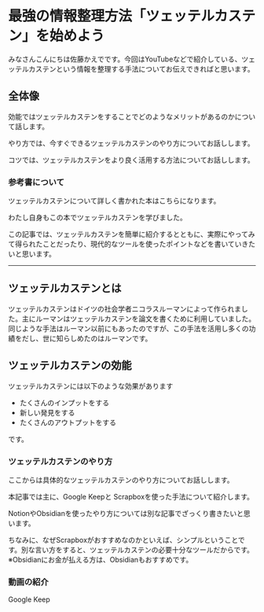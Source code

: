 # 最強の情報整理方法「ツェッテルカステン」を始めよう

みなさんこんにちは佐藤かえでです。今回はYouTubeなどで紹介している、ツェッテルカステンという情報を整理する手法についてお伝えできればと思います。

## 全体像
効能ではツェッテルカステンをすることでどのようなメリットがあるのかについて話します。

やり方では、今すぐできるツェッテルカステンのやり方についてお話しします。

コツでは、ツェッテルカステンをより良く活用する方法についてお話しします。

### 参考書について
ツェッテルカステンについて詳しく書かれた本はこちらになります。

わたし自身もこの本でツェッテルカステンを学びました。

この記事では、ツェッテルカステンを簡単に紹介するとともに、実際にやってみて得られたことだったり、現代的なツールを使ったポイントなどを書いていきたいと思います。


---

## ツェッテルカステンとは
ツェッテルカステンはドイツの社会学者ニコラスルーマンによって作られました。主にルーマンはツェッテルカステンを論文を書くために利用していました。同じような手法はルーマン以前にもあったのですが、この手法を活用し多くの功績をだし、世に知らしめたのはルーマンです。



## ツェッテルカステンの効能
ツェッテルカステンには以下のような効果があります
* たくさんのインプットをする
* 新しい発見をする
* たくさんのアウトプットをする

です。


### ツェッテルカステンのやり方
ここからは具体的なツェッテルカステンのやり方についてお話しします。

本記事では主に、Google Keepと Scrapboxを使った手法について紹介します。

NotionやObsidianを使ったやり方については別な記事でざっくり書きたいと思います。

ちなみに、なぜScrapboxがおすすめなのかといえば、シンプルということです。別な言い方をすると、ツェッテルカステンの必要十分なツールだからです。
※Obsidianにお金が払える方は、Obsidianもおすすめです。

### 動画の紹介
Google Keep
